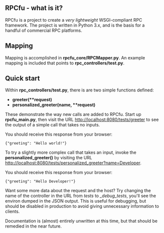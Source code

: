RPCfu - what is it?
-------------------

RPCfu is a project to create a _very lightweight_ WSGI-compliant RPC framework. The project is written in Python 3.x, and is the basis for a handful of commercial RPC platforms.

Mapping
-------
Mapping is accomplished in __rpcfu_core/RPCMapper.py__. An example mapping is included that points to __rpc_controllers/test.py__.

Quick start
-----------
Within __rpc_controllers/test.py__, there is are two simple functions defined:

*  __greeter(**request)__ 
*  __personalized_greeter(name, **request)__ 

These demonstrate the way new calls are added to RPCfu. Start up __rpcfu_main.py__, then visit the URL [http://localhost:8080/tests/greeter](http://localhost:8080/tests/greeter) to see the output of a simple call that takes no inputs.

You should receive this response from your browser:

    {"greeting": "Hello world!"}

To try a slightly more complex call that takes an input, invoke the __personalized_greeter()__ by visiting the URL [http://localhost:8080/tests/personalized_greeter?name=Developer](http://localhost:8080/tests/personalized_greeter?name=Developer).

You should receive this response from your browser:

    {"greeting": "Hello Developer!"}

Want some more data about the request and the host? Try changing the name of the controller in the URL from _tests_ to _\_debug_tests_, you'll see the environ dumped in the JSON output. This is useful for debugging, but should be disabled in production to avoid giving unnecessary information to clients.

Documentation is (almost) entirely unwritten at this time, but that should be remedied in the near future.
